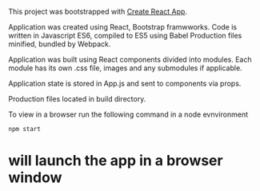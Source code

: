This project was bootstrapped with [Create React App](https://github.com/facebookincubator/create-react-app).


Application was created using React, Bootstrap framwworks.
Code is written in Javascript ES6, compiled to ES5 using Babel
Production files minified, bundled by Webpack.

Application was built using React components divided into modules. Each module has its own .css file, images and any submodules if applicable.

Application state is stored in App.js and sent to components via props.

Production files located in build directory.

To view in a browser run the following command in a node evnvironment
	
	npm start

# will launch the app in a browser window	


